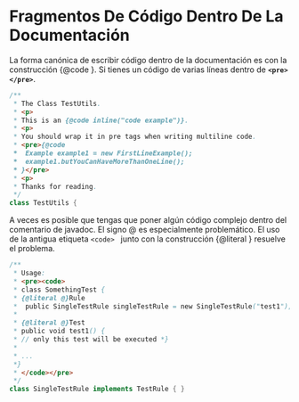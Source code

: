 # Fragmentos De Código Dentro De La Documentación

La forma canónica de escribir código dentro de la documentación es con la construcción {@code }. Si tienes un código 
de varias líneas dentro de **`<pre></pre>`**.

```java
/**
 * The Class TestUtils.
 * <p>
 * This is an {@code inline("code example")}.
 * <p>
 * You should wrap it in pre tags when writing multiline code.
 * <pre>{@code
 *  Example example1 = new FirstLineExample();
 *  example1.butYouCanHaveMoreThanOneLine();
 * }</pre>
 * <p>
 * Thanks for reading.
 */
class TestUtils {
```
A veces es posible que tengas que poner algún código complejo dentro del comentario de javadoc.
El signo @ es especialmente problemático. El uso de la antigua etiqueta `<code> `
junto con la construcción {@literal } resuelve el problema.

```java
/**
 * Usage:
 * <pre><code>
 * class SomethingTest {
 * {@literal @}Rule
 *  public SingleTestRule singleTestRule = new SingleTestRule("test1");
 *
 * {@literal @}Test
 * public void test1() {
 * // only this test will be executed *}
 *
 * ...
 *}
 * </code></pre>
 */
class SingleTestRule implements TestRule { }
```
